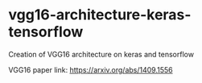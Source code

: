 # vgg16-architecture-keras-tensorflow
Creation of VGG16 architecture on keras and tensorflow

VGG16 paper link: https://arxiv.org/abs/1409.1556
